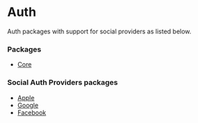 # Auth

Auth packages with support for social providers as listed below.

### Packages
- [Core](Core)

### Social Auth Providers packages
- [Apple](Apple)
- [Google](Google)
- [Facebook](Facebook)
